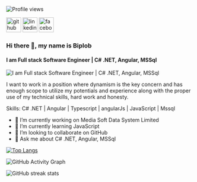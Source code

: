 ![Profile views](https://gpvc.arturio.dev/Eng-Biplob)

[<img src='https://cdn.jsdelivr.net/npm/simple-icons@3.0.1/icons/github.svg' alt='github' height='40'>](https://github.com/Eng-Biplob)  [<img src='https://cdn.jsdelivr.net/npm/simple-icons@3.0.1/icons/linkedin.svg' alt='linkedin' height='40'>](https://www.linkedin.com/in/biplob-hosen-ab7208113/)  [<img src='https://cdn.jsdelivr.net/npm/simple-icons@3.0.1/icons/facebook.svg' alt='facebook' height='40'>](https://www.facebook.com/biplob.hosen.33)  
### Hi there 👋, my name is Biplob
#### I am Full stack Software Engineer | C# .NET, Angular, MSSql
![I am Full stack Software Engineer | C# .NET, Angular, MSSql](https://media-exp1.licdn.com/dms/image/C5616AQGC4UmbOh2ppg/profile-displaybackgroundimage-shrink_200_800/0/1664019633700?e=1669852800&v=beta&t=HJvm2VnKPbI9rAJEW9TsaPM-2EXtzxyfKaiNm0AzA0g)

I want to work in a position where dynamism is the key concern and has enough scope to utilize my potentials and experience along with the proper use of my technical skills, hard work and honesty.

Skills: C# .NET | Angular | Typescript | angularJs | JavaScript | Mssql

- 🔭 I’m currently working on Media Soft Data System Limited 
- 🌱 I’m currently learning JavaScript 
- 👯 I’m looking to collaborate on GitHub 
- 💬 Ask me about C# .NET, Angular, MSSql 



[![Top Langs](https://github-readme-stats.vercel.app/api/top-langs/?username=Eng-Biplob)](https://github.com/anuraghazra/github-readme-stats)

<!-- ![GitHub stats](https://github-readme-stats.vercel.app/api?username=Eng-Biplob&show_icons=true) -->

![GitHub Activity Graph](https://activity-graph.herokuapp.com/graph?username=Eng-Biplob)  

![GitHub streak stats](https://github-readme-streak-stats.herokuapp.com/?user=Eng-Biplob)  


